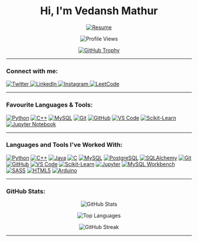 <h1 align="center">Hi, I'm Vedansh Mathur</h1>

<p align="center">
  <a href="https://github.com/user-attachments/files/22763936/Vedansh_Mathur_resume.pdf" target="_blank">
    <img src="https://img.shields.io/badge/Resume-PDF-red?style=flat&logo=adobeacrobatreader&logoColor=white" alt="Resume" />
  </a>
</p>


<p align="center">
  <img src="https://komarev.com/ghpvc/?username=vedanshmathur7&label=Profile%20views&color=0e75b6&style=flat" alt="Profile Views" />
</p>

<!-- Trophy board -->
<p align="center">
  <a href="https://github.com/ryo-ma/github-profile-trophy">
    <img src="https://github-profile-trophy.vercel.app/?username=vedanshmathur7&theme=algolia&margin-w=10&no-bg=true&no-frame=true" alt="GitHub Trophy" />
  </a>
</p>

---
### Connect with me:

<p align="left">
  <a href="https://twitter.com/vedanshmathur_7" target="_blank">
    <img src="https://img.shields.io/badge/Twitter-1DA1F2?style=for-the-badge&logo=twitter&logoColor=white" alt="Twitter" />
  </a>
  <a href="https://linkedin.com/in/vedansh-mathur-86767a300/" target="_blank">
    <img src="https://img.shields.io/badge/LinkedIn-0A66C2?style=for-the-badge&logo=linkedin&logoColor=white" alt="LinkedIn" />
  </a>
  <a href="https://instagram.com/vedanshmathur_7" target="_blank">
    <img src="https://img.shields.io/badge/Instagram-E4405F?style=for-the-badge&logo=instagram&logoColor=white" alt="Instagram" />
  </a>
  <a href="https://www.leetcode.com/vedanshmathur_7" target="_blank">
    <img src="https://img.shields.io/badge/LeetCode-FFA116?style=for-the-badge&logo=leetcode&logoColor=black" alt="LeetCode" />
  </a>
</p>

---
### Favourite Languages & Tools:

<p align="left">
  <a href="#"><img alt="Python" src="https://img.shields.io/badge/Python-14354C.svg?logo=python&logoColor=white" /></a>
  <a href="#"><img alt="C++" src="https://custom-icon-badges.demolab.com/badge/C++-9C033A.svg?logo=cpp2&logoColor=white" /></a>
  <a href="#"><img alt="MySQL" src="https://img.shields.io/badge/MySQL-4479A1.svg?logo=mysql&logoColor=white" /></a>
  <a href="#"><img alt="Git" src="https://img.shields.io/badge/Git-F05032.svg?logo=git&logoColor=white" /></a>
  <a href="#"><img alt="GitHub" src="https://img.shields.io/badge/GitHub-181717.svg?logo=github&logoColor=white" /></a>
  <a href="#"><img alt="VS Code" src="https://img.shields.io/badge/VS%20Code-007ACC.svg?logo=visual-studio-code&logoColor=white" /></a>
  <a href="#"><img alt="Scikit-Learn" src="https://img.shields.io/badge/Scikit--Learn-F7931E.svg?logo=scikit-learn&logoColor=white" /></a>
  <a href="#"><img alt="Jupyter Notebook" src="https://img.shields.io/badge/Jupyter-F37626.svg?logo=jupyter&logoColor=white" /></a>
</p>

---
### Languages and Tools I've Worked With:

<p align="left">
  <a href="#"><img alt="Python" src="https://img.shields.io/badge/Python-14354C.svg?logo=python&logoColor=white" /></a>
  <a href="#"><img alt="C++" src="https://custom-icon-badges.demolab.com/badge/C++-9C033A.svg?logo=cpp2&logoColor=white" /></a>
  <a href="#"><img alt="Java" src="https://img.shields.io/badge/Java-007396.svg?logo=java&logoColor=white" /></a>
  <a href="#"><img alt="C" src="https://custom-icon-badges.demolab.com/badge/C-03599C.svg?logo=c-in-hexagon&logoColor=white" /></a>
  <a href="#"><img alt="MySQL" src="https://img.shields.io/badge/MySQL-4479A1.svg?logo=mysql&logoColor=white" /></a>
  <a href="#"><img alt="PostgreSQL" src="https://img.shields.io/badge/PostgreSQL-4169E1.svg?logo=postgresql&logoColor=white" /></a>
  <a href="#"><img alt="SQLAlchemy" src="https://img.shields.io/badge/SQLAlchemy-744A66.svg?logo=alchemy&logoColor=white" /></a>
  <a href="#"><img alt="Git" src="https://img.shields.io/badge/Git-F05032.svg?logo=git&logoColor=white" /></a>
  <a href="#"><img alt="GitHub" src="https://img.shields.io/badge/GitHub-181717.svg?logo=github&logoColor=white" /></a>
  <a href="#"><img alt="VS Code" src="https://img.shields.io/badge/VS%20Code-007ACC.svg?logo=visual-studio-code&logoColor=white" /></a>
  <a href="#"><img alt="Scikit-Learn" src="https://img.shields.io/badge/Scikit--Learn-F7931E.svg?logo=scikit-learn&logoColor=white" /></a>
  <a href="#"><img alt="Jupyter" src="https://img.shields.io/badge/Jupyter-F37626.svg?logo=jupyter&logoColor=white" /></a>
  <a href="#"><img alt="MySQL Workbench" src="https://img.shields.io/badge/MySQL%20Workbench-00758F.svg?logo=mysql&logoColor=white" /></a>
  <a href="#"><img alt="SASS" src="https://img.shields.io/badge/SASS-CC6699.svg?logo=sass&logoColor=white" /></a>
  <a href="#"><img alt="HTML5" src="https://img.shields.io/badge/HTML5-E34F26.svg?logo=html5&logoColor=white" /></a>
  <a href="#"><img alt="Arduino" src="https://img.shields.io/badge/Arduino-00979D.svg?logo=arduino&logoColor=white" /></a>
</p>

---
### GitHub Stats:
<!-- GitHub Stats - Center -->
<p align="center">
  <img src="https://github-readme-stats.vercel.app/api?username=vedanshmathur7&show_icons=true&theme=radical" alt="GitHub Stats" />
</p>

<!-- Top Languages - Center -->
<p align="center">
  <img src="https://github-readme-stats.vercel.app/api/top-langs/?username=vedanshmathur7&layout=compact&theme=radical" alt="Top Languages" />
</p>

<!-- GitHub Streak - Center -->
<p align="center">
  <img src="https://github-readme-streak-stats.herokuapp.com?user=vedanshmathur7&theme=radical" alt="GitHub Streak" />
</p>

---
